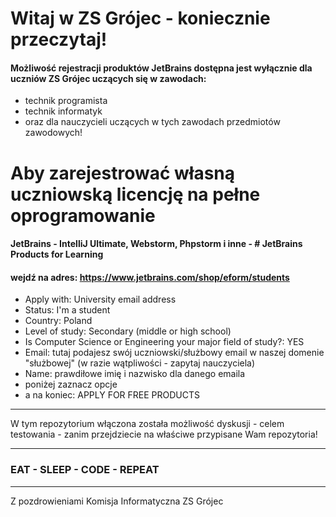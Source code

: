 # Witaj w ZS Grójec - koniecznie przeczytaj!

#### Możliwość rejestracji produktów JetBrains dostępna jest wyłącznie dla uczniów ZS Grójec uczących się w zawodach:
- technik programista
- technik informatyk
- oraz dla nauczycieli uczących w tych zawodach przedmiotów zawodowych!

# Aby zarejestrować własną uczniowską licencję na pełne oprogramowanie 
#### JetBrains - IntelliJ Ultimate, Webstorm, Phpstorm i inne - # JetBrains Products for Learning
#### wejdź na adres: https://www.jetbrains.com/shop/eform/students
- Apply with: University email address
- Status: I'm a student
- Country: Poland
- Level of study: Secondary (middle or high school)
- Is Computer Science or Engineering your major field of study?: YES
- Email: tutaj podajesz swój uczniowski/służbowy email w naszej domenie "służbowej" (w razie wątpliwości - zapytaj nauczyciela)
- Name: prawdiłowe imię i nazwisko dla danego emaila
- poniżej zaznacz opcje
- a na koniec: APPLY FOR FREE PRODUCTS
_____________

W tym repozytorium włączona została możliwość dyskusji - celem testowania - zanim przejdziecie na właściwe przypisane Wam repozytoria! 

---
### EAT - SLEEP - CODE - REPEAT
---
Z pozdrowieniami
Komisja Informatyczna ZS Grójec
